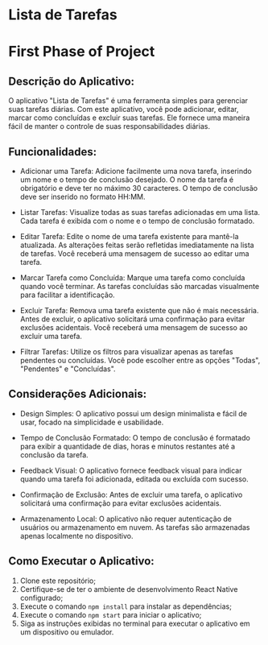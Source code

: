 # Lista de Tarefas

# First Phase of Project

## Descrição do Aplicativo:

O aplicativo "Lista de Tarefas" é uma ferramenta simples para gerenciar suas tarefas diárias. Com este aplicativo, você pode adicionar, editar, marcar como concluídas e excluir suas tarefas. Ele fornece uma maneira fácil de manter o controle de suas responsabilidades diárias.

## Funcionalidades:

- Adicionar uma Tarefa: Adicione facilmente uma nova tarefa, inserindo um nome e o tempo de conclusão desejado. O nome da tarefa é obrigatório e deve ter no máximo 30 caracteres. O tempo de conclusão deve ser inserido no formato HH:MM.

- Listar Tarefas: Visualize todas as suas tarefas adicionadas em uma lista. Cada tarefa é exibida com o nome e o tempo de conclusão formatado.

- Editar Tarefa: Edite o nome de uma tarefa existente para mantê-la atualizada. As alterações feitas serão refletidas imediatamente na lista de tarefas. Você receberá uma mensagem de sucesso ao editar uma tarefa.

- Marcar Tarefa como Concluída: Marque uma tarefa como concluída quando você terminar. As tarefas concluídas são marcadas visualmente para facilitar a identificação.

- Excluir Tarefa: Remova uma tarefa existente que não é mais necessária. Antes de excluir, o aplicativo solicitará uma confirmação para evitar exclusões acidentais. Você receberá uma mensagem de sucesso ao excluir uma tarefa.

- Filtrar Tarefas: Utilize os filtros para visualizar apenas as tarefas pendentes ou concluídas. Você pode escolher entre as opções "Todas", "Pendentes" e "Concluídas".

## Considerações Adicionais:

- Design Simples: O aplicativo possui um design minimalista e fácil de usar, focado na simplicidade e usabilidade.

- Tempo de Conclusão Formatado: O tempo de conclusão é formatado para exibir a quantidade de dias, horas e minutos restantes até a conclusão da tarefa.

- Feedback Visual: O aplicativo fornece feedback visual para indicar quando uma tarefa foi adicionada, editada ou excluída com sucesso.

- Confirmação de Exclusão: Antes de excluir uma tarefa, o aplicativo solicitará uma confirmação para evitar exclusões acidentais.

- Armazenamento Local: O aplicativo não requer autenticação de usuários ou armazenamento em nuvem. As tarefas são armazenadas apenas localmente no dispositivo.

## Como Executar o Aplicativo:

1. Clone este repositório;
2. Certifique-se de ter o ambiente de desenvolvimento React Native configurado;
3. Execute o comando `npm install` para instalar as dependências;
4. Execute o comando `npm start` para iniciar o aplicativo;
5. Siga as instruções exibidas no terminal para executar o aplicativo em um dispositivo ou emulador.
